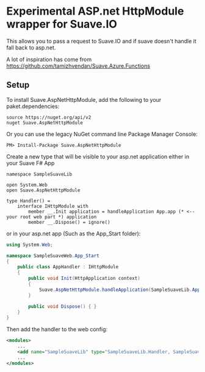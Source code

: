 Experimental ASP.net HttpModule wrapper for Suave.IO 
====================================================

This allows you to pass a request to Suave.IO and if suave doesn't handle it fall back to asp.net.

A lot of inspiration has come from https://github.com/tamizhvendan/Suave.Azure.Functions


Setup
-----

To install Suave.AspNetHttpModule, add the following to your paket.dependencies:

```
source https://nuget.org/api/v2
nuget Suave.AspNetHttpModule
```

Or you can use the legacy NuGet command line Package Manager Console:
```
PM> Install-Package Suave.AspNetHttpModule
```



Create a new type that will be visible to your asp.net application either in your Suave F# App

```F#
namespace SampleSuaveLib

open System.Web
open Suave.AspNetHttpModule

type Handler() =
    interface IHttpModule with
        member __.Init application = handleApplication App.app (* <-- your root web part *) application
        member __.Dispose() = ignore()
```

or in your asp.net app (Such as the App_Start folder):

```C#
using System.Web;

namespace SampleSuaveWeb.App_Start
{
    public class AppHandler : IHttpModule
    {
        public void Init(HttpApplication context)
        {
            Suave.AspNetHttpModule.handleApplication(SampleSuaveLib.App.app, context);
        }

        public void Dispose() { }
    }
}

```

Then add the handler to the web config:

``` XML
<modules>
    ...
    <add name="SampleSuaveLib" type="SampleSuaveLib.Handler, SampleSuaveLib" />
    ...
</modules>
```